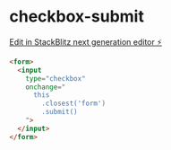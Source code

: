# checkbox-submit

[Edit in StackBlitz next generation editor ⚡️](https://stackblitz.com/~/github.com/PatrickJS/checkbox-submit)

```html
<form>
  <input
    type="checkbox"
    onchange="
      this
        .closest('form')
        .submit()
    ">
  </input>
</form>
```
